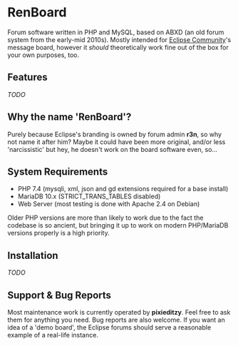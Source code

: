 # RenBoard
Forum software written in PHP and MySQL, based on ABXD (an old forum system from the early-mid 2010s).
Mostly intended for [Eclipse Community](http://forum.eclipse.cx/)'s message board, however it *should* theoretically work fine out of the box for your own purposes, too.

## Features
*TODO*

## Why the name 'RenBoard'?
Purely because Eclipse's branding is owned by forum admin **r3n**, so why not name it after him? Maybe it could have been more original, and/or less 'narcissistic' but hey, he doesn't work on the board software even, so...

## System Requirements
* PHP 7.4 (mysqli, xml, json and gd extensions required for a base install)
* MariaDB 10.x (STRICT_TRANS_TABLES disabled)
* Web Server (most testing is done with Apache 2.4 on Debian)

Older PHP versions are more than likely to work due to the fact the codebase is so ancient, but bringing it up to work on modern PHP/MariaDB versions properly is a high priority.

## Installation
*TODO*

## Support & Bug Reports
Most maintenance work is currently operated by **pixieditzy**. Feel free to ask them for anything you need.
Bug reports are also welcome. If you want an idea of a 'demo board', the Eclipse forums should serve a reasonable example of a real-life instance.